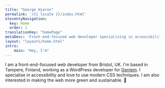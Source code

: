 ```yaml
---
title: "George Hieron"
permalink: '/{{ locale }}/index.html'
eleventyNavigation:
  key: Home
  order: 1
translationKey: "homePage"
metaDesc: 'Front-end-focused web developer specialising in accessibility.'
layout: "layouts/home.html"
intro:
    main: "Hey, I'm"
---
```


I am a front-end-focused web developer from Bristol, UK. I'm based in Tampere, Finland, working as a WordPress developer for <a href="https://www.geniem.fi/in-english/" data-hover-img="/images/geniem-genie.webp">Geniem</a>. I specialise in accessibility and love to use modern CSS techniques. I am also interested in making the web more green and sustainable. 🌲
